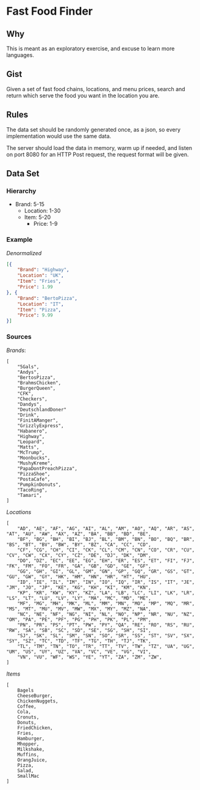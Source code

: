 # Fast Food Finder

## Why
This is meant as an exploratory exercise, and excuse to learn more languages.

## Gist
Given a set of fast food chains, locations, and menu prices, search and return which serve the food you want in the location you are.

## Rules
The data set should be randomly generated once, as a json, so every implementation would use the same data.

The server should load the data in memory, warm up if needed, and listen on port 8080 for an HTTP Post request, the request format will be given.

## Data Set

### Hierarchy
- Brand: 5-15
    - Location: 1-30
    - Item:  5-20
        - Price: 1-9

### Example

*Denormalized*
``` JSON
[{
    "Brand": "Highway",
    "Location": "UK",
    "Item": "Fries",
    "Price": 1.99
}, {
    "Brand": "BertoPizza",
    "Location": "IT",
    "Item": "Pizza",
    "Price": 9.99
}]
```

### Sources

*Brands*:
```
[
    "5Gals",
    "Andys",
    "BertosPizza",
    "BrahmsChicken",
    "BurgerQueen",
    "CFK",
    "Checkers",
    "Dandys",
    "DeutschlandDoner"
    "Drink",
    "FinitAManger",
    "GrizzlyExpress",
    "Habanero",
    "Highway",
    "Leopard",
    "Matts",
    "McTrump",
    "Moonbucks",
    "MushyKreme",
    "PapaDontPreachPizza",
    "PizzaShoe",
    "PostaCafe",
    "PumpkinDonuts",
    "TacoRing",
    "Tamari",
]
```

*Locations*
```
[
    "AD", "AE", "AF", "AG", "AI", "AL", "AM", "AO", "AQ", "AR", "AS", "AT", "AU", "AW", "AX", "AZ", "BA", "BB", "BD", "BE",
    "BF", "BG", "BH", "BI", "BJ", "BL", "BM", "BN", "BO", "BQ", "BR", "BS", "BT", "BV", "BW", "BY", "BZ", "CA", "CC", "CD",
    "CF", "CG", "CH", "CI", "CK", "CL", "CM", "CN", "CO", "CR", "CU", "CV", "CW", "CX", "CY", "CZ", "DE", "DJ", "DK", "DM",
    "DO", "DZ", "EC", "EE", "EG", "EH", "ER", "ES", "ET", "FI", "FJ", "FK", "FM", "FO", "FR", "GA", "GB", "GD", "GE", "GF",
    "GG", "GH", "GI", "GL", "GM", "GN", "GP", "GQ", "GR", "GS", "GT", "GU", "GW", "GY", "HK", "HM", "HN", "HR", "HT", "HU",
    "ID", "IE", "IL", "IM", "IN", "IO", "IQ", "IR", "IS", "IT", "JE", "JM", "JO", "JP", "KE", "KG", "KH", "KI", "KM", "KN",
    "KP", "KR", "KW", "KY", "KZ", "LA", "LB", "LC", "LI", "LK", "LR", "LS", "LT", "LU", "LV", "LY", "MA", "MC", "MD", "ME",
    "MF", "MG", "MH", "MK", "ML", "MM", "MN", "MO", "MP", "MQ", "MR", "MS", "MT", "MU", "MV", "MW", "MX", "MY", "MZ", "NA",
    "NC", "NE", "NF", "NG", "NI", "NL", "NO", "NP", "NR", "NU", "NZ", "OM", "PA", "PE", "PF", "PG", "PH", "PK", "PL", "PM",
    "PN", "PR", "PS", "PT", "PW", "PY", "QA", "RE", "RO", "RS", "RU", "RW", "SA", "SB", "SC", "SD", "SE", "SG", "SH", "SI",
    "SJ", "SK", "SL", "SM", "SN", "SO", "SR", "SS", "ST", "SV", "SX", "SY", "SZ", "TC", "TD", "TF", "TG", "TH", "TJ", "TK",
    "TL", "TM", "TN", "TO", "TR", "TT", "TV", "TW", "TZ", "UA", "UG", "UM", "US", "UY", "UZ", "VA", "VC", "VE", "VG", "VI",
    "VN", "VU", "WF", "WS", "YE", "YT", "ZA", "ZM", "ZW",
]
```

*Items*
```
[
    Bagels
    CheeseBurger,
    ChickenNuggets,
    Coffee,
    Cola,
    Cronuts,
    Donuts,
    FriedChicken,
    Fries,
    Hamburger,
    Mhopper,
    Milkshake,
    Muffins,
    OrangJuice,
    Pizza,
    Salad,
    SmallMac
]
```
